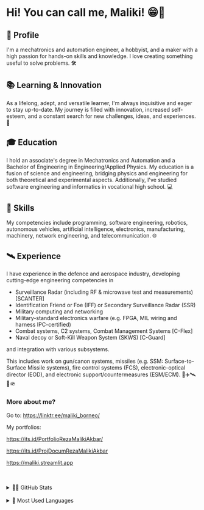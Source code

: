 # Hi! You can call me, Maliki! 😁👋

<!--
**malikiborneo/malikiborneo** is a ✨ _special_ ✨ repository because its `README.md` (this file) appears on your GitHub profile.

Here are some ideas to get you started:

- 🔭 I’m currently working on ...
- 🌱 I’m currently learning ...
- 👯 I’m looking to collaborate on ...
- 🤔 I’m looking for help with ...
- 💬 Ask me about ...
- 📫 How to reach me: ...
- 😄 Pronouns: ...
- ⚡ Fun fact: ...
-->

## **🤖 Profile**

I'm a mechatronics and automation engineer, a hobbyist, and a maker with a high passion for hands-on skills and knowledge. I love creating something useful to solve problems. 🛠️

## 📚 **Learning & Innovation**

As a lifelong, adept, and versatile learner, I'm always inquisitive and eager to stay up-to-date. My journey is filled with innovation, increased self-esteem, and a constant search for new challenges, ideas, and experiences. 🚀

## 🎓 **Education**

I hold an associate's degree in Mechatronics and Automation and a Bachelor of Engineering in Engineering/Applied Physics. My education is a fusion of science and engineering, bridging physics and engineering for both theoretical and experimental aspects. Additionally, I've studied software engineering and informatics in vocational high school. 💻

## 🔧 **Skills**

My competencies include programming, software engineering, robotics, autonomous vehicles, artificial intelligence, electronics, manufacturing, machinery, network engineering, and telecommunication. 🌐

## 🛰️ **Experience**

I have experience in the defence and aerospace industry, developing cutting-edge engineering competencies in
- Surveillance Radar (including RF & microwave test and measurements) [SCANTER]
- Identification Friend or Foe (IFF) or Secondary Surveillance Radar (SSR)
- Military computing and networking
- Military-standard electronics warfare (e.g. FPGA, MIL wiring and harness IPC-certified)
- Combat systems, C2 systems, Combat Management Systems [C-Flex]
- Naval decoy or Soft-Kill Weapon System (SKWS) [C-Guard]

  
and integration with various subsystems.


This includes work on gun/canon systems, missiles (e.g. SSM: Surface-to-Surface Missile systems), fire control systems (FCS), electronic-optical director (EOD), and electronic support/countermeasures (ESM/ECM). 🚢✈️🛰📡🪖

### **More about me?**

Go to: https://linktr.ee/maliki_borneo/ 

My portfolios:

https://its.id/PortfolioRezaMalikiAkbar/  

https://its.id/ProjDocumRezaMalikiAkbar

https://maliki.streamlit.app

<br />
<br />

<details>
  <summary>🧑‍💻 GitHub Stats</summary>

  <img align="left" alt="Maliki's GitHub Stats" src="https://github-readme-stats.vercel.app/api?username=malikiborneo&show_icons=true&theme=calm" />

</details>
<br />
<details>
  <summary>📜 Most Used Languages</summary>

  <img align="left" alt="Maliki's Top Programming Languages" src="https://github-readme-stats.vercel.app/api/top-langs/?username=malikiborneo&show_icons=true&theme=calm" />

</details>
